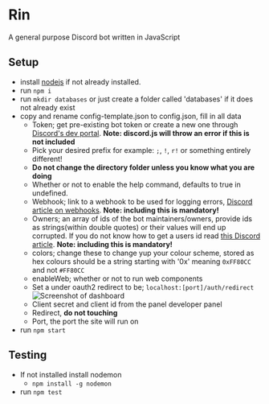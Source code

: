 # Rin
A general purpose Discord bot written in JavaScript

## Setup
* install [nodejs](https://nodejs.org/en/) if not already installed.
* run `npm i`
* run `mkdir databases` or just create a folder called 'databases' if it does not already exist
* copy and rename config-template.json to config.json, fill in all data
	* Token; get pre-existing bot token or create a new one through [Discord's dev portal](https://discord.com/developers/applications). **Note: discord.js will throw an error if this is not included**
	* Pick your desired prefix for example: `;`, `!`, `r!` or something entirely different!
	* **Do not change the directory folder unless you know what you are doing**
	* Whether or not to enable the help command, defaults to true in undefined.
	* Webhook; link to a webhook to be used for logging errors, [Discord article on webhooks](https://support.discord.com/hc/en-us/articles/228383668-Intro-to-Webhooks). **Note: including this is mandatory!**
	* Owners; an array of ids of the bot maintainers/owners, provide ids as strings(within double quotes) or their values will end up corrupted. If you do not know how to get a users id read [this Discord article](https://support.discord.com/hc/en-us/articles/206346498-Where-can-I-find-my-User-Server-Message-ID-). **Note: including this is mandatory!**
	* colors; change these to change yup your colour scheme, stored as hex colours should be a string starting with '0x' meaning `0xFF80CC` and not `#FF80CC`
	* enableWeb; whether or not to run web components
	* Set a under oauth2 redirect to be; `localhost:[port]/auth/redirect`
	![Screenshot of dashboard](https://i.imgur.com/anqMFOF.png)
	* Client secret and client id from the panel developer panel
	* Redirect, **do not touching**
	* Port, the port the site will run on
* run `npm start`

## Testing
* If not installed install nodemon
	* `npm install -g nodemon`
* run `npm test`
